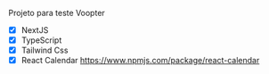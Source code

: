 Projeto para teste Voopter

- [x] NextJS
- [x] TypeScript
- [x] Tailwind Css
- [x] React Calendar https://www.npmjs.com/package/react-calendar